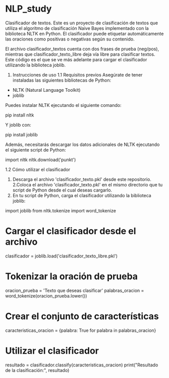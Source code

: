 # NLP_study
Clasificador de textos.
Este es un proyecto de clasificación de textos que utiliza el algoritmo de clasificación Naive Bayes implementado con la biblioteca NLTK en Python. El clasificador puede etiquetar automáticamente las oraciones como positivas o negativas según su contenido.

El archivo clasificador_textos cuenta con dos frases de prueba (neg/pos), mientras que clasificador_texto_libre deja vía libre para clasificar textos. Este código es el que se ve más adelante para cargar el clasificador utilizando la biblioteca joblib.

1. Instrucciones de uso
   1.1 Requisitos previos
Asegúrate de tener instaladas las siguientes bibliotecas de Python:
- NLTK (Natural Language Toolkit)
- joblib

Puedes instalar NLTK ejecutando el siguiente comando:

pip install nltk

Y joblib con:

pip install joblib

Además, necesitarás descargar los datos adicionales de NLTK ejecutando el siguiente script de Python:

import nltk
nltk.download('punkt')

   1.2 Cómo utilizar el clasificador
1. Descarga el archivo 'clasificador_texto.pkl' desde este repositorio.
2.Coloca el archivo 'clasificador_texto.pkl' en el mismo directorio que tu script de Python desde el cual deseas cargarlo.
3. En tu script de Python, carga el clasificador utilizando la biblioteca joblib:

import joblib
from nltk.tokenize import word_tokenize

# Cargar el clasificador desde el archivo
clasificador = joblib.load('clasificador_texto_libre.pkl')

# Tokenizar la oración de prueba
oracion_prueba = 'Texto que deseas clasificar'
palabras_oracion = word_tokenize(oracion_prueba.lower())

# Crear el conjunto de características
caracteristicas_oracion = {palabra: True for palabra in palabras_oracion}

# Utilizar el clasificador
resultado = clasificador.classify(caracteristicas_oracion)
print("Resultado de la clasificación:", resultado)
